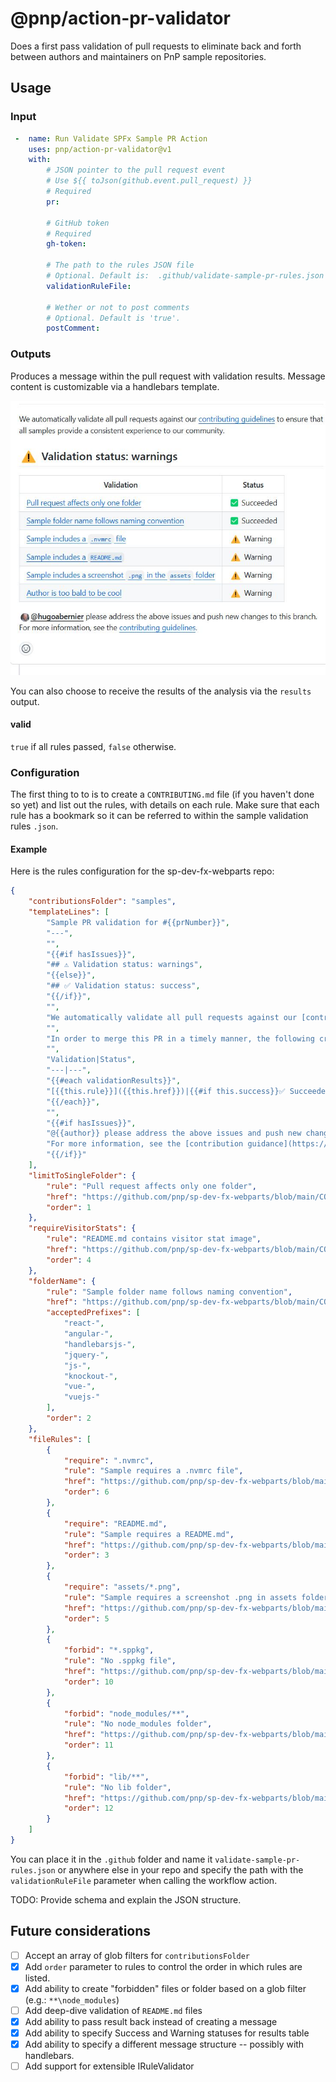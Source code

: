 # @pnp/action-pr-validator

Does a first pass validation of pull requests to eliminate back and forth between authors and maintainers on PnP sample repositories.

## Usage

### Input

```yaml
 -  name: Run Validate SPFx Sample PR Action
    uses: pnp/action-pr-validator@v1
    with:
        # JSON pointer to the pull request event
        # Use ${{ toJson(github.event.pull_request) }}
        # Required
        pr: 

        # GitHub token
        # Required
        gh-token:

        # The path to the rules JSON file
        # Optional. Default is:  .github/validate-sample-pr-rules.json
        validationRuleFile:

        # Wether or not to post comments
        # Optional. Default is 'true'.
        postComment: 
```

### Outputs

Produces a message within the pull request with validation results. Message content is customizable via a handlebars template.

![Example of a validation message](./assets/image.png)

You can also choose to receive the results of the analysis via the `results` output.

#### valid

`true` if all rules passed, `false` otherwise.

### Configuration

The first thing to to is to create a `CONTRIBUTING.md` file (if you haven't done so yet) and list out the rules, with details on each rule. Make sure that each rule has a bookmark so it can be referred to within the sample validation rules `.json`.

#### Example

Here is the rules configuration for the sp-dev-fx-webparts repo:

```json
{
    "contributionsFolder": "samples",
    "templateLines": [
        "Sample PR validation for #{{prNumber}}",
        "---",
        "",
        "{{#if hasIssues}}",
        "## ⚠️ Validation status: warnings",
        "{{else}}",
        "## ✅ Validation status: success",
        "{{/if}}",
        "",
        "We automatically validate all pull requests against our [contribution guidance](https://github.com/pnp/sp-dev-fx-webparts/blob/main/CONTRIBUTING.md) to ensure that all samples provide a consistent experience to our community.",
        "",
        "In order to merge this PR in a timely manner, the following criteria must be met:",
        "",
        "Validation|Status",
        "---|---",
        "{{#each validationResults}}",
        "[{{this.rule}}]({{this.href}})|{{#if this.success}}✅ Succeeded{{else}}⚠️ Warning{{/if}}",
        "{{/each}}",
        "",
        "{{#if hasIssues}}",
        "@{{author}} please address the above issues and push new changes to this branch.",
        "For more information, see the [contribution guidance](https://github.com/pnp/sp-dev-fx-webparts/blob/main/CONTRIBUTING.md).",
        "{{/if}}"
    ],
    "limitToSingleFolder": {
        "rule": "Pull request affects only one folder",
        "href": "https://github.com/pnp/sp-dev-fx-webparts/blob/main/CONTRIBUTING.md#typos-issues-bugs-and-contributions",
        "order": 1
    },
    "requireVisitorStats": {
        "rule": "README.md contains visitor stat image",
        "href": "https://github.com/pnp/sp-dev-fx-webparts/blob/main/CONTRIBUTING.md#visitor-stats-image",
        "order": 4
    },
    "folderName": {
        "rule": "Sample folder name follows naming convention",
        "href": "https://github.com/pnp/sp-dev-fx-webparts/blob/main/CONTRIBUTING.md#sample-folder",
        "acceptedPrefixes": [
            "react-", 
            "angular-", 
            "handlebarsjs-", 
            "jquery-", 
            "js-", 
            "knockout-", 
            "vue-", 
            "vuejs-"
        ],
        "order": 2
    },
    "fileRules": [
        {
            "require": ".nvmrc",
            "rule": "Sample requires a .nvmrc file",
            "href": "https://github.com/pnp/sp-dev-fx-webparts/blob/main/CONTRIBUTING.md#nvmrc",
            "order": 6
        },
        {
            "require": "README.md",
            "rule": "Sample requires a README.md",
            "href": "https://github.com/pnp/sp-dev-fx-webparts/blob/main/CONTRIBUTING.md#readmemd",
            "order": 3
        },
        {
            "require": "assets/*.png",
            "rule": "Sample requires a screenshot .png in assets folder",
            "href": "https://github.com/pnp/sp-dev-fx-webparts/blob/main/CONTRIBUTING.md#assets",
            "order": 5
        },
        {
            "forbid": "*.sppkg",
            "rule": "No .sppkg file",
            "href": "https://github.com/pnp/sp-dev-fx-webparts/blob/main/CONTRIBUTING.md#source-code-only",
            "order": 10
        },
        {
            "forbid": "node_modules/**",
            "rule": "No node_modules folder",
            "href": "https://github.com/pnp/sp-dev-fx-webparts/blob/main/CONTRIBUTING.md#source-code-only",
            "order": 11
        },
        {
            "forbid": "lib/**",
            "rule": "No lib folder",
            "href": "https://github.com/pnp/sp-dev-fx-webparts/blob/main/CONTRIBUTING.md#source-code-only",
            "order": 12
        }
    ]
}
```

You can place it in the `.github` folder and name it `validate-sample-pr-rules.json` or anywhere else in your repo and specify the path with the `validationRuleFile` parameter when calling the workflow action.

TODO: Provide schema and explain the JSON structure.

## Future considerations

- [ ] Accept an array of glob filters for `contributionsFolder`
- [x] Add `order` parameter to rules to control the order in which rules are listed.
- [x] Add ability to create "forbidden" files or folder based on a glob filter (e.g.: `**\node_modules`)
- [ ] Add deep-dive validation of `README.md` files
- [x] Add ability to pass result back instead of creating a message
- [x] Add ability to specify Success and Warning statuses for results table
- [x] Add ability to specify a different message structure -- possibly with handlebars.
- [ ] Add support for extensible IRuleValidator